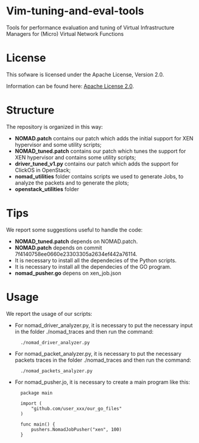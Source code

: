 Vim-tuning-and-eval-tools
================================

Tools for performance evaluation and tuning of Virtual Infrastructure Managers for (Micro) Virtual Network Functions

License
=============

This sofware is licensed under the Apache License, Version 2.0.

Information can be found here:
 [Apache License 2.0](http://www.apache.org/licenses/LICENSE-2.0).

Structure
=============

The repository is organized in this way:
- **NOMAD.patch** contains our patch which adds the initial support for XEN hypervisor and some utility scripts;
- **NOMAD_tuned.patch** contains our patch which tunes the support for XEN hypervisor and contains some utility scripts;
- **driver_tuned_v1.py** contains our patch which adds the support for ClickOS in OpenStack;
- **nomad_utilities** folder contains scripts we used to generate Jobs, to analyze the packets and to generate the plots;
- **openstack_utilities** folder

Tips
==============

We report some suggestions useful to handle the code:
- **NOMAD_tuned.patch** depends on NOMAD.patch. 
- **NOMAD.patch** depends on commit 7f4140758ee0660e23303305a2634ef442a76114.
- It is necessary to install all the dependecies of the Python scripts.
- It is necessary to install all the dependecies of the GO program. 
- **nomad_pusher.go** depens on xen_job.json

Usage
==============

We report the usage of our scripts:

- For nomad_driver_analyzer.py, it is necessary to put the necessary input in the folder ./nomad_traces and then run the command:
		
		./nomad_driver_analyzer.py

- For nomad_packet_analyzer.py, it is necessary to put the necessary packets traces in the folder ./nomad_traces and then run the command:
		
		./nomad_packets_analyzer.py

- For nomad_pusher.jo, it is necessary to create a main program like this:

		package main

		import (
		    "github.com/user_xxx/our_go_files"
		)

		func main() {
		    pushers.NomadJobPusher("xen", 100)
		}